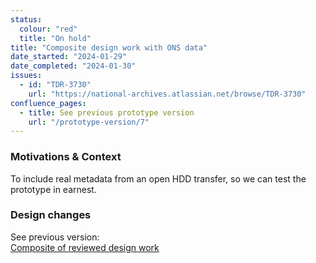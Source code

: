 ```yaml
---
status:
  colour: "red"
  title: "On hold"
title: "Composite design work with ONS data"
date_started: "2024-01-29"
date_completed: "2024-01-30"
issues:
  - id: "TDR-3730"
    url: "https://national-archives.atlassian.net/browse/TDR-3730"
confluence_pages:
  - title: See previous prototype version
    url: "/prototype-version/7"
---
```


### Motivations & Context
To include real metadata from an open HDD transfer, so we can test the prototype in earnest.


### Design changes

See previous version:  
[Composite of reviewed design work](/prototype-version/7)
